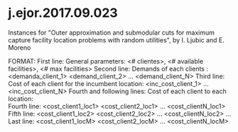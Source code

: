 # j.ejor.2017.09.023

Instances for "Outer approximation and submodular cuts for maximum capture facility location problems with random utilities", by I. Ljubic and E. Moreno



FORMAT:
First line: General parameters:  <# clientes>, <# available facilities>, <# max facilities>
Second line: Demands of each clients : <demanda_client_1> <demand_client_2> ... <demand_client_N>
Third line: Cost of each client for the incumbent location: <inc_cost_client_1> ... <inc_cost_client_N> 
Fourth and following lines: Cost of each client to each location:   
Fourth line: <cost_client1_loc1> <cost_client2_loc1> ... <cost_clientN_loc1>
Fifth line:  <cost_client1_loc2> <cost_client2_loc2> ... <cost_clientN_loc2>
...
Last line: <cost_client1_locM> <cost_client2_locM> ... <cost_clientN_locM>


